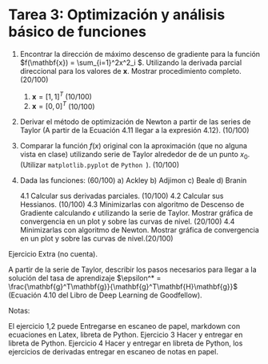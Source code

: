 # Tarea 3: **Optimización y análisis básico de funciones**

1. Encontrar la dirección de máximo descenso de gradiente para la función $f(\mathbf{x}) = \sum_{i=1}^2x^2_i $. Utilizando la derivada parcial direccional para los valores de $\mathbf{x}$. Mostrar procedimiento completo. (20/100) 

	1. $\mathbf{x} = [1,1]^T$ (10/100)
	2. $\mathbf{x} = [0,0]^T$ (10/100)

2. Derivar el método de optimización de Newton a partir de las series de Taylor (A partir de la Ecuación 4.11 llegar a la expresión 4.12). (10/100)

3. Comparar la función $f(x)$ original con la aproximación (que no alguna vista en clase) utilizando serie de Taylor alrededor de de un punto $x_0$. (Utilizar ```matplotlib.pyplot``` de ```Python ```).  (10/100) 

4. Dada las funciones:  (60/100)
	a) Ackley
	b) Adjimon
	c) Beale
	d) Branin

	4.1 Calcular sus derivadas parciales. (10/100)
	4.2 Calcular sus Hessianos. (10/100)
	4.3 Minimizarlas con algoritmo de Descenso de Gradiente calculando $\epsilon$ utilizando la serie de Taylor. Mostrar gráfica de convergencia en un plot y  sobre las curvas de nivel. (20/100)
	4.4 Minimizarlas con algoritmo de Newton. Mostrar gráfica de convergencia en un plot y  sobre las curvas de nivel.(20/100)
	
Ejercicio Extra (no cuenta).

A partir de la serie de Taylor, describir los pasos necesarios para llegar a la solución del tasa de aprendizaje $\epsilon^* = \frac{\mathbf{g}^T\mathbf{g}}{\mathbf{g}^T\mathbf{H}\mathbf{g}}$ (Ecuación 4.10 del Libro de Deep Learning de Goodfellow).
	
Notas: 

El ejercicio 1,2 puede Entregarse en escaneo de papel, markdown con ecuaciones en Latex, libreta de Python.
Ejercicio 3 Hacer y entregar en libreta de Python.
Ejercicio 4 Hacer y entregar en libreta de Python, los ejercicios de derivadas entregar en escaneo de notas en papel. 